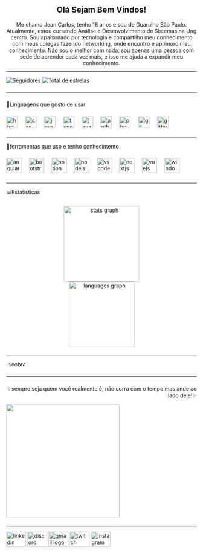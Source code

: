 <h2 align="center">Olá Sejam Bem Vindos!</h2>

<p align="center">Me chamo Jean Carlos, tenho 18 anos e sou de Guarulho São Paulo. Atualmente, estou cursando Análise e Desenvolvimento de Sistemas na Ung centro. Sou apaixonado por tecnologia e compartilho meu conhecimento com meus colegas fazendo networking, onde encontro e aprimoro meu conhecimento. 
Não sou o melhor com nada, sou apenas uma pessoa com sede de aprender cada vez mais, e isso me ajuda a expandir meu conhecimento.<p>

---
<p align="left">
   <a href="https://github.com/JeanCarlosAguiarPimentel">
        <img 
            alt="Seguidores" 
            title="Me siga no GitHub" 
            src="https://custom-icon-badges.demolab.com/github/followers/JeanCarlosAguiarPimentel?color=236ad3&labelColor=1155ba&style=for-the-badge&logo=github&label=Seguidores&logoColor=white"
        />
    </a>
    <a href="https://github.com/JeanCarlosAguiarPimentel?tab=stars">
        <img 
            alt="Total de estrelas" 
            title="Total de estrelas GitHub" 
            src="https://custom-icon-badges.demolab.com/github/stars/JeanCarlosAguiarPimentel?color=55960c&style=for-the-badge&labelColor=488207&logo=star&label=estrelas"
        />
    </a>
</p>

###
---
<p align="center"></p>

###

<p align="left">🤖Linguagens que gosto de usar</p>

###

<div align="left">
  <img src="https://cdn.jsdelivr.net/gh/devicons/devicon/icons/html5/html5-original.svg" height="30" alt="html5 logo"  />
  <img width="12" />
  <img src="https://cdn.jsdelivr.net/gh/devicons/devicon/icons/css3/css3-original.svg" height="30" alt="css logo"  />
  <img width="12" />
  <img src="https://cdn.jsdelivr.net/gh/devicons/devicon/icons/javascript/javascript-original.svg" height="30" alt="javascript logo"  />
  <img width="12" />
  <img src="https://cdn.jsdelivr.net/gh/devicons/devicon/icons/typescript/typescript-original.svg" height="30" alt="typescript logo"  />
  <img width="12" />
  <img src="https://cdn.jsdelivr.net/gh/devicons/devicon/icons/java/java-original.svg" height="30" alt="java logo"  />
  <img width="12" />
  <img src="https://cdn.jsdelivr.net/gh/devicons/devicon/icons/python/python-original.svg" height="30" alt="python logo"  />
  <img width="12" />
  <img src="https://cdn.jsdelivr.net/gh/devicons/devicon/icons/php/php-original.svg" height="30" alt="php logo"  />
  <img width="12" />
  <img src="https://cdn.jsdelivr.net/gh/devicons/devicon/icons/git/git-original.svg" height="30" alt="git logo"  />
  <img width="12" />
  <img src="https://cdn.jsdelivr.net/gh/devicons/devicon/icons/github/github-original.svg" height="30" alt="github logo"  />
</div>

###
---
<p align="left">🤖ferramentas que uso e tenho conhecimento</p>

###

<div align="left">
  <img src="https://cdn.jsdelivr.net/gh/devicons/devicon/icons/angularjs/angularjs-original.svg" height="40" alt="angularjs logo"  />
  <img width="12" />
  <img src="https://cdn.jsdelivr.net/gh/devicons/devicon/icons/bootstrap/bootstrap-original.svg" height="40" alt="bootstrap logo"  />
  <img width="12" />
  <img src="https://cdn.jsdelivr.net/gh/devicons/devicon/icons/notion/notion-original.svg" height="40" alt="notion logo"  />
  <img width="12" />
  <img src="https://cdn.jsdelivr.net/gh/devicons/devicon/icons/nodejs/nodejs-original.svg" height="40" alt="nodejs logo"  />
  <img width="12" />
  <img src="https://cdn.jsdelivr.net/gh/devicons/devicon/icons/vscode/vscode-original.svg" height="40" alt="vscode logo"  />
  <img width="12" />
  <img src="https://cdn.jsdelivr.net/gh/devicons/devicon/icons/nextjs/nextjs-original.svg" height="40" alt="nextjs logo"  />
  <img width="12" />
  <img src="https://cdn.jsdelivr.net/gh/devicons/devicon/icons/vuejs/vuejs-original.svg" height="40" alt="vuejs logo"  />
  <img width="12" />
  <img src="https://cdn.jsdelivr.net/gh/devicons/devicon/icons/windows8/windows8-original.svg" height="40" alt="windows8 logo"  />
</div>

###
---
<p align="left">📊Estatísticas</p>

###

<div align="center">
  <img src="https://github-readme-stats.vercel.app/api?username=JeanCarlosAguiarPimentel&hide_title=false&hide_rank=false&show_icons=true&include_all_commits=true&count_private=true&disable_animations=false&theme=onedark&locale=pt-br&hide_border=false" height="200" alt="stats graph" /> <br>
  <img src="https://github-readme-stats.vercel.app/api/top-langs?username=JeanCarlosAguiarPimentel&locale=pt-br&hide_title=false&layout=compact&card_width=320&langs_count=50&theme=onedark&hide_border=false" height="173" alt="languages graph"  />
</div>

###
---

->cobra

###
---


###
<p align="right">✨sempre seja quem você realmente é, não corra com o tempo mas ande ao lado dele!✨</p>
<img src="https://i.pinimg.com/1200x/c2/94/ba/c294bac3f087bc43afa7830b0dbfd4be.jpg" width="300" heright="500">

###
---
<div align="left">
  <img src="https://raw.githubusercontent.com/maurodesouza/profile-readme-generator/master/src/assets/icons/social/linkedin/default.svg" width="52" height="40" alt="linkedin logo"  />
  <img src="https://raw.githubusercontent.com/maurodesouza/profile-readme-generator/master/src/assets/icons/social/discord/default.svg" width="52" height="40" alt="discord logo"  />
  <img src="https://raw.githubusercontent.com/maurodesouza/profile-readme-generator/master/src/assets/icons/social/gmail/default.svg" width="52" height="40" alt="gmail logo"  />
  <img src="https://raw.githubusercontent.com/maurodesouza/profile-readme-generator/master/src/assets/icons/social/twitch/default.svg" width="52" height="40" alt="twitch logo"  />
  <img src="https://raw.githubusercontent.com/maurodesouza/profile-readme-generator/master/src/assets/icons/social/instagram/default.svg" width="52" height="40" alt="instagram logo"  />
</div>

###

